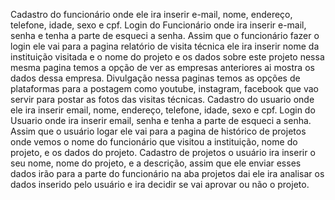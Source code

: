 Cadastro do funcionário onde ele ira inserir e-mail, nome, endereço, telefone, idade, sexo e cpf.
 Login do Funcionário onde ira inserir e-mail, senha e tenha a parte de esqueci a senha.
 Assim que o funcionário fazer o login ele vai para a pagina relatório de visita técnica ele ira inserir nome da instituição visitada e o nome do projeto e os dados sobre este projeto nessa mesma pagina temos a opção de ver as empresas anteriores ai mostra os dados dessa empresa.
 Divulgação nessa paginas temos as opções de plataformas para a postagem como youtube, instagram, facebook que vao servir para postar as fotos das visitas técnicas.
 Cadastro do usuario onde ele ira inserir email, nome, endereço, telefone, idade, sexo e cpf.
 Login do Usuario onde ira inserir email, senha e tenha a parte de esqueci a senha.
 Assim que o usuário logar ele vai para a pagina de histórico de projetos onde vemos o nome do funcionário que visitou a instituição, nome do projeto, e os dados do projeto.
 Cadastro de projetos o usuário ira inserir o seu nome, nome do projeto, e a descrição, assim que ele enviar esses dados irão para a parte do funcionário na aba projetos dai ele ira analisar os dados inserido  pelo usuário e ira decidir se vai aprovar ou não o projeto.
